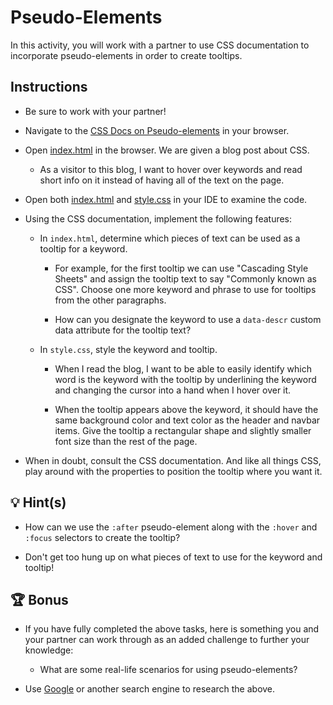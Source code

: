 # Pseudo-Elements

In this activity, you will work with a partner to use CSS documentation to incorporate pseudo-elements in order to create tooltips.

## Instructions

* Be sure to work with your partner!

* Navigate to the [CSS Docs on Pseudo-elements](https://developer.mozilla.org/en-US/docs/Web/CSS/Pseudo-elements) in your browser.

* Open [index.html](./Unsolved/index.html) in the browser. We are given a blog post about CSS.

  * As a visitor to this blog, I want to hover over keywords and read short info on it instead of having all of the text on the page.

* Open both [index.html](./Unsolved/index.html) and [style.css](./Unsolved/assets/css/style.css) in your IDE to examine the code.

* Using the CSS documentation, implement the following features:

  * In `index.html`, determine which pieces of text can be used as a tooltip for a keyword. 

    * For example, for the first tooltip we can use "Cascading Style Sheets" and assign the tooltip text to say "Commonly known as CSS". Choose one more keyword and phrase to use for tooltips from the other paragraphs.

    * How can you designate the keyword to use a `data-descr` custom data attribute for the tooltip text?

  * In `style.css`, style the keyword and tooltip. 
  
    * When I read the blog, I want to be able to easily identify which word is the keyword with the tooltip by underlining the keyword and changing the cursor into a hand when I hover over it.
    
    * When the tooltip appears above the keyword, it should have the same background color and text color as the header and navbar items. Give the tooltip a rectangular shape and slightly smaller font size than the rest of the page.
          
* When in doubt, consult the CSS documentation. And like all things CSS, play around with the properties to position the tooltip where you want it.

## 💡 Hint(s)

* How can we use the `:after` pseudo-element along with the `:hover` and `:focus` selectors to create the tooltip?

* Don't get too hung up on what pieces of text to use for the keyword and tooltip!

## 🏆 Bonus

* If you have fully completed the above tasks, here is something you and your partner can work through as an added challenge to further your knowledge:

  * What are some real-life scenarios for using pseudo-elements?

* Use [Google](https://www.google.com) or another search engine to research the above.
